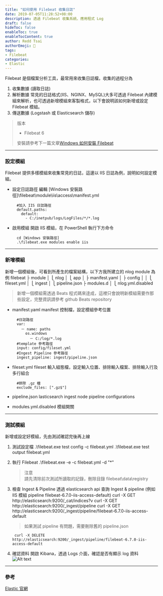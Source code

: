 ```yaml
---
title: "如何使用 Filebeat 收集日誌"
date: 2019-07-05T11:28:52+08:00
description: 透過 Filebeat 收集系統、應用程式 Log
draft: false
hideToc: false
enableToc: true
enableTocContent: true
author: Redd Tsai
authorEmoji: 🐔
tags:
- Filebeat
categories:
- Elastic
---
```


<!--more-->

Filebeat 是個檔案分析工具，最常用來收集日誌檔，收集的過程分為
1. 收集數據 (讀取日誌)
2. 解析數據
    常見的日誌格式(IIS、NGINX、MySQL)大多可透過 Filebeat 內建模組來解析，也可透過新增模組來客製格式，以下會說明該如何新增或設定 Filebeat 模組。
3. 傳送數據 (Logstash 或 Elasticsearch 儲存)

> 版本
>
> * Filebeat 6
>
> 安裝請參考下一篇文章[Windows 如何安裝 Filebeat](https://reddtsai.github.io/posts/elk_windowsfilebeat/)

* * * *

### 設定模組

Filebeat 提供多樣模組來收集常見的日誌，這邊以 IIS 日誌為例，說明如何設定模組。
* 設定日誌路徑
    編輯 [Windows 安裝路徑]\filebeat\module\iis\access\manifest.yml

        #加入 IIS 日誌路徑
        default.paths:
          default:
            - C:/inetpub/logs/LogFiles/*/*.log
* 啟用模組
    開啟 IIS 模組，在 PowerShell 執行下方命令

        cd [Windows 安裝路徑]
        .\filebeat.exe modules enable iis

* * * *

### 新增模組

新增一個模組後，可看到所產生的檔案結構，以下方我所建立的 nlog module 為例
    filebeat
    ├ module
    │   ⎩ nlog
    │       ⎩ app
    │           ├ manifest.yaml
    │           ├ config
    │           │   ⎩ fileset.yml
    │           ⎩ ingest
    │               ⎩ pipeline.json
    ├ modules.d
    │   ⎩ nlog.yml.disabled

> 新增一個模組需透過 Beats 程式碼來逹成，這裡只會說明新模組需要作那些設定，完整資訊請參考 github Beats repository

* manifest.yaml
    manifest 控制檔，設定模組參考位置

        #日誌路徑
        var:
          － name: paths
            os.windows
              － C:/log/*.log  
        #template 參考路徑
        input: config/fileset.yml  
        #Ingest Pipeline 參考路徑
        ingest_pipeline: ingest/pipeline.json
* fileset.yml
    fileset 輸入組態檔，設定輸入位置、排除輸入檔案、排除輸入行及多行組合

        #排除 .gz 檔
        exclude_files: [".gz$"]
* pipeline.json
    lasticsearch ingest node pipeline configurations
* modules.yml.disabled
    模組開關

* * * *

### 測試模組

新增或設定好模組，先由測試確認完後再上線

1. 測試設定檔
        .\filebeat.exe test config -c filebeat.yml
        .\filebeat.exe test output filebeat.yml
2. 執行 Filebeat
        .\filebeat.exe -e -c filebeat.yml -d "*"

    > 注意  
    > 請先清除前次測試所讀取的記錄，刪除目錄 filebeat\data\registry

3. 檢查 Ingest & Pipeline
    透過 elasticsearch api 查詢 Ingest & pipeline (例如 IIS 模組 pipeline filebeat-6.7.0-iis-access-default)
        curl -X GET http://elasticsearch:9200/_cat/indices?v
        curl -X GET http://elasticsearch:9200/_ingest/pipeline
        curl -X GET http://elasticsearch:9200/_ingest/pipeline/filebeat-6.7.0-iis-access-default

    > 如果測試 pipeline 有問題，需要刪除舊的 pipeline.json

        curl -X DELETE http://elasticsearch:9200/_ingest/pipeline/filebeat-6.7.0-iis-access-default
4. 確認資料
    開啟 Kibana，透過 Logs 介面，確認是否有顯示 log 資料
    ![Alt text](/images/kibana_logs.PNG)

* * * *

### 參考

[Elastic 官網](https://www.elastic.co/cn/)
